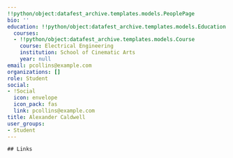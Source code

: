 ```yaml
---
!!python/object:datafest_archive.templates.models.PeoplePage
bio: ''
education: !!python/object:datafest_archive.templates.models.Education
  courses:
  - !!python/object:datafest_archive.templates.models.Course
    course: Electrical Engineering
    institution: School of Cinematic Arts
    year: null
email: pcollins@example.com
organizations: []
role: Student
social:
- !Social
  icon: envelope
  icon_pack: fas
  link: pcollins@example.com
title: Alexander Caldwell
user_groups:
- Student
---
```


    ## Links
    
